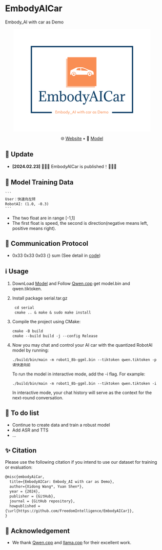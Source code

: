 # EmbodyAICar
Embody_AI with car as Demo

<center>
    <img src="https://github.com/FreedomIntelligence/EmbodyAICar/blob/main/assets/embodyaicar.png" width="450" style="display: inline-block; vertical-align: top;"/>
</center>




<p align="center">
   🌐 <a href="" target="_blank">Website</a> • 🤗 <a href="" target="_blank">Model</a>  
</p>

## 🌈 Update
* **[2024.02.23]** 🎉🎉🎉 EmbodyAICar is published！🎉🎉🎉

## 🤖 Model Training Data

    ```
    User：快速向左转
    RobotAI: (1.0, -0.3)    
    ```

- The two float are in range [-1,1]
- The first float is speed, the second is direction(negative means left, positive means right).

## 🤖 Communication Protocol

- 0x33 0x33 0x03 {} sum  (See detail in [code](https://github.com/FreedomIntelligence/EmbodyAICar/blob/main/qwen.cpp#L151))
    

## ℹ️ Usage
1. DownLoad [Model]() and Follow [Qwen.cpp](https://github.com/QwenLM/qwen.cpp.git) get model.bin and qwen.tiktoken.
2. Install package serial.tar.gz
   ```
    cd serial
    cmake .. & make & sudo make install
    ```
3. Compile the project using CMake:
    ```
    cmake -B build
    cmake --build build -j --config Release
    ```
4. Now you may chat and control your AI car with the quantized RobotAI model by running:
   ```
   ./build/bin/main -m robot1_8b-ggml.bin --tiktoken qwen.tiktoken -p 请快速向前
   ```

   To run the model in interactive mode, add the -i flag. For example:

     ```
     ./build/bin/main -m robot1_8b-ggml.bin --tiktoken qwen.tiktoken -i
     ```

   In interactive mode, your chat history will serve as the context for the next-round conversation.

## 🥸 To do list

- Continue to create data and train a robust model
- Add ASR and TTS
- ...


## ✨ Citation
Please use the following citation if you intend to use our dataset for training or evaluation:



```
@misc{embodyAiCar,
  title={EmbodyAICar: Embody_AI with car as Demo},
  author={Xidong Wang*, Yuan Shen*},
  year = {2024},
  publisher = {GitHub},
  journal = {GitHub repository},
  howpublished = {\url{https://github.com/FreedomIntelligence/EmbodyAICar}},
}
```


## 🤖 Acknowledgement 
- We thank [Qwen.cpp](https://github.com/QwenLM/qwen.cpp.git) and [llama.cpp](https://github.com/ggerganov/llama.cpp) for their excellent work.

